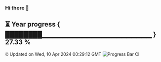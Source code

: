 ### Hi there 👋
⏳ Year progress { ████████▁▁▁▁▁▁▁▁▁▁▁▁▁▁▁▁▁▁▁▁▁▁ } 27.33 %
---
⏰ Updated on Wed, 10 Apr 2024 00:29:12 GMT
![Progress Bar CI](https://github.com/Moyi321/Moyi321/workflows/Progress%20Bar%20CI/badge.svg)
